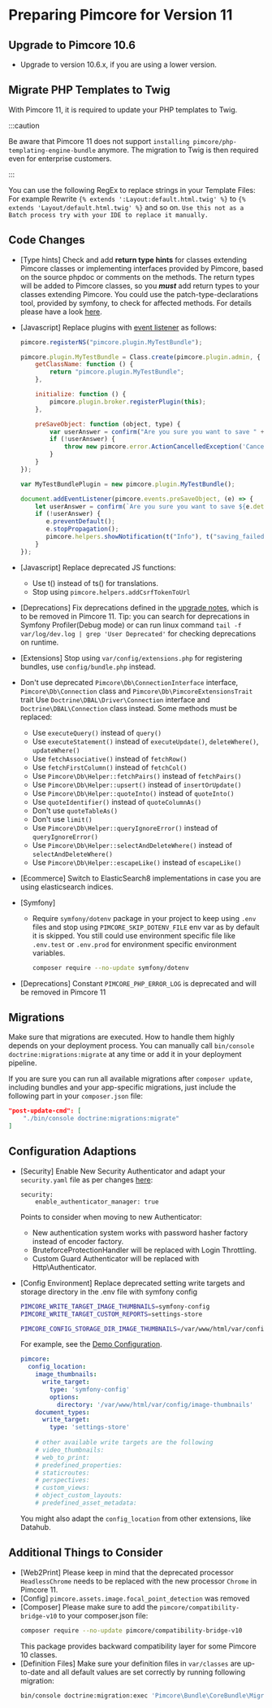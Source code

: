 # Preparing Pimcore for Version 11

## Upgrade to Pimcore 10.6
- Upgrade to version 10.6.x, if you are using a lower version.

## Migrate PHP Templates to Twig

With Pimcore 11, it is required to update your PHP templates to Twig.

:::caution

Be aware that Pimcore 11 does not support `installing pimcore/php-templating-engine-bundle` anymore. The migration to Twig is then required even for enterprise customers.

:::

You can use the following RegEx to replace strings in your Template Files:
For example Rewrite `{% extends ':Layout:default.html.twig' %}` to `{% extends 'Layout/default.html.twig' %}` and so on.
`Use this not as a Batch process try with your IDE to replace it manually.`

## Code Changes
- [Type hints] Check and add **return type hints** for classes extending Pimcore classes or implementing interfaces provided by Pimcore, based on the source phpdoc or comments on the methods.
  The return types will be added to Pimcore classes, so you _**must**_ add return types to your classes extending Pimcore.
  You could use the patch-type-declarations tool, provided by symfony, to check for affected methods. For details please have a look [here](https://symfony.com/doc/5.4/setup/upgrade_major.html#4-update-your-code-to-work-with-the-new-version).

- [Javascript] Replace plugins with [event listener](../../20_Extending_Pimcore/13_Bundle_Developers_Guide/06_Event_Listener_UI.md) as follows:
    ```javascript
    pimcore.registerNS("pimcore.plugin.MyTestBundle");

    pimcore.plugin.MyTestBundle = Class.create(pimcore.plugin.admin, {
        getClassName: function () {
            return "pimcore.plugin.MyTestBundle";
        },
    
        initialize: function () {
            pimcore.plugin.broker.registerPlugin(this);
        },
    
        preSaveObject: function (object, type) {
            var userAnswer = confirm("Are you sure you want to save " + object.data.general.className + "?");
            if (!userAnswer) {
                throw new pimcore.error.ActionCancelledException('Cancelled by user');
            }
        }
    });
    
    var MyTestBundlePlugin = new pimcore.plugin.MyTestBundle();
    ```
    
    ```javascript
    document.addEventListener(pimcore.events.preSaveObject, (e) => {
        let userAnswer = confirm(`Are you sure you want to save ${e.detail.object.data.general.className}?`);
        if (!userAnswer) {
           e.preventDefault();
           e.stopPropagation();
           pimcore.helpers.showNotification(t("Info"), t("saving_failed") + ' ' + 'placeholder', 'info');
        }
    });
    ```
- [Javascript] Replace deprecated JS functions:
   - Use t() instead of ts() for translations.
   - Stop using `pimcore.helpers.addCsrfTokenToUrl`
 
- [Deprecations] Fix deprecations defined in the [upgrade notes](../09_Upgrade_Notes/README.md), which is to be removed in Pimcore 11.
  Tip: you can search for deprecations in Symfony Profiler(Debug mode) or can run linux command `tail -f var/log/dev.log | grep 'User Deprecated'` for checking deprecations on runtime.

- [Extensions] Stop using `var/config/extensions.php` for registering bundles, use `config/bundle.php` instead.

- Don't use deprecated `Pimcore\Db\ConnectionInterface` interface, `Pimcore\Db\Connection` class and `Pimcore\Db\PimcoreExtensionsTrait` trait
  Use `Doctrine\DBAL\Driver\Connection` interface and `Doctrine\DBAL\Connection` class instead.
  Some methods must be replaced:
  - Use `executeQuery()` instead of `query()`
  - Use `executeStatement()` instead of `executeUpdate()`, `deleteWhere()`, `updateWhere()`
  - Use `fetchAssociative()` instead of `fetchRow()`
  - Use `fetchFirstColumn()` instead of `fetchCol()`
  - Use `Pimcore\Db\Helper::fetchPairs()` instead of `fetchPairs()`
  - Use `Pimcore\Db\Helper::upsert()` instead of `insertOrUpdate()`
  - Use `Pimcore\Db\Helper::quoteInto()` instead of `quoteInto()`
  - Use `quoteIdentifier()` instead of `quoteColumnAs()`
  - Don't use `quoteTableAs()`
  - Don't use `limit()`
  - Use `Pimcore\Db\Helper::queryIgnoreError()` instead of `queryIgnoreError()`
  - Use `Pimcore\Db\Helper::selectAndDeleteWhere()` instead of `selectAndDeleteWhere()`
  - Use `Pimcore\Db\Helper::escapeLike()` instead of `escapeLike()`

- [Ecommerce] Switch to ElasticSearch8 implementations in case you are using elasticsearch indices. 

- [Symfony]
  - Require `symfony/dotenv` package in your project to keep using `.env` files and stop using `PIMCORE_SKIP_DOTENV_FILE` env var as by default it is skipped. You  still could use environment specific file like `.env.test` or `.env.prod` for environment specific environment variables. 
    ```bash
    composer require --no-update symfony/dotenv
    ```
- [Deprecations] Constant `PIMCORE_PHP_ERROR_LOG` is deprecated and will be removed in Pimcore 11

## Migrations
Make sure that migrations are executed.
How to handle them highly depends on your deployment process.
You can manually call `bin/console doctrine:migrations:migrate` at any time or add it in your deployment pipeline.

If you are sure you can run all available migrations after `composer update`, including bundles and your app-specific migrations, just include the following part in your `composer.json` file:
```json
"post-update-cmd": [
    "./bin/console doctrine:migrations:migrate"
]
```

## Configuration Adaptions
- [Security] Enable New Security Authenticator and adapt your `security.yaml` file as per changes [here](https://github.com/pimcore/demo/blob/11.x/config/packages/security.yaml):
    ```
    security:
        enable_authenticator_manager: true
    ```
    Points to consider when moving to new Authenticator:
  - New authentication system works with password hasher factory instead of encoder factory.
  - BruteforceProtectionHandler will be replaced with Login Throttling.
  - Custom Guard Authenticator will be replaced with Http\Authenticator.
  
- [Config Environment] Replace deprecated setting write targets and storage directory in the .env file with symfony config
    ```bash
    PIMCORE_WRITE_TARGET_IMAGE_THUMBNAILS=symfony-config
    PIMCORE_WRITE_TARGET_CUSTOM_REPORTS=settings-store
  
    PIMCORE_CONFIG_STORAGE_DIR_IMAGE_THUMBNAILS=/var/www/html/var/config/image-thumbnails
    ```
  For example, see the [Demo Configuration](https://github.com/pimcore/demo/blob/7add4ddd30be82687ba5c4bbef8048e794e58923/config/config.yaml#L28).
    ```yaml
    pimcore:
      config_location:
        image_thumbnails:
          write_target:
            type: 'symfony-config'
            options:
              directory: '/var/www/html/var/config/image-thumbnails'
        document_types:
          write_target:
            type: 'settings-store'
        
        # other available write targets are the following
        # video_thumbnails:
        # web_to_print:
        # predefined_properties:
        # staticroutes:
        # perspectives:
        # custom_views:
        # object_custom_layouts:
        # predefined_asset_metadata:
    ```
    
    You might also adapt the `config_location` from other extensions, like Datahub.

## Additional Things to Consider

- [Web2Print] Please keep in mind that the deprecated processor `HeadlessChrome` needs to be replaced with the new processor `Chrome` in Pimcore 11.
- [Config] `pimcore.assets.image.focal_point_detection` was removed
- [Composer] Please make sure to add the `pimcore/compatibility-bridge-v10` to your composer.json file:
    ```bash
    composer require --no-update pimcore/compatibility-bridge-v10
    ```
    This package provides backward compatibility layer for some Pimcore 10 classes.
- [Definition Files] Make sure your definition files in `var/classes` are up-to-date and all default values are set correctly by running following migration:
  ```bash
  bin/console doctrine:migration:exec 'Pimcore\Bundle\CoreBundle\Migrations\Version20230508121105'
  ```
    

